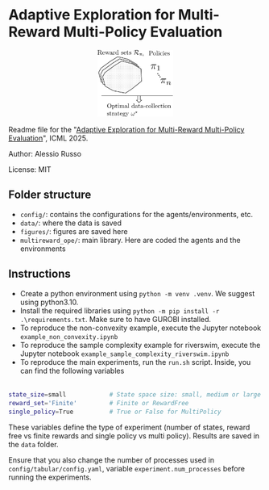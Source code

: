 
# Adaptive Exploration for Multi-Reward Multi-Policy Evaluation

<p align="center">
<img src="figures/multirew.jpg" alt="ulti-Reward Multi-Policy Evaluation" width="150" />
</p>

Readme file for the "[Adaptive Exploration for Multi-Reward Multi-Policy Evaluation](https://arxiv.org/abs/2502.02516)", ICML 2025.

Author: Alessio Russo

License: MIT


## Folder structure

-  `config/`: contains the configurations for the agents/environments, etc.
-  `data/`: where the data is saved
-  `figures/`: figures are saved here
-  `multireward_ope/`: main library. Here are coded the agents and the environments


## Instructions

- Create a python environment using `python -m venv .venv`. We suggest using python3.10.
- Install the required libraries using `python -m pip install -r .\requirements.txt`. Make sure to have GUROBI installed.
- To reproduce the non-convexity example, execute the Jupyter notebook `example_non_convexity.ipynb`
- To reproduce the sample complexity example for riverswim, execute the Jupyter notebook `example_sample_complexity_riverswim.ipynb`
- To reproduce the main experiments, run the `run.sh` script. Inside, you can find the following variables
  

```bash

state_size=small            # State space size: small, medium or large
reward_set='Finite'         # Finite or RewardFree
single_policy=True          # True or False for MultiPolicy

```


These variables define the type of experiment (number of states, reward free vs finite rewards and single policy vs multi policy). Results are saved in the `data` folder.


Ensure that you also change the number of processes used in `config/tabular/config.yaml`, variable `experiment.num_processes` before running the experiments.

